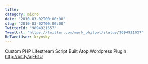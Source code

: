 ```yaml
---
title: 
category: micro
date: "2010-03-02T00:00:00"
slug: "2010-03-02T00:00:00"
TwitterId: "9894921657"
TweetUrl: "https://twitter.com/mark_philpot/status/9894921657"
ReTweetUser: krynsky
---
```


<i class="fa fa-retweet" aria-hidden="true"></i> Custom PHP Lifestream Script
Built Atop Wordpress Plugin http://bit.ly/ajF61U
